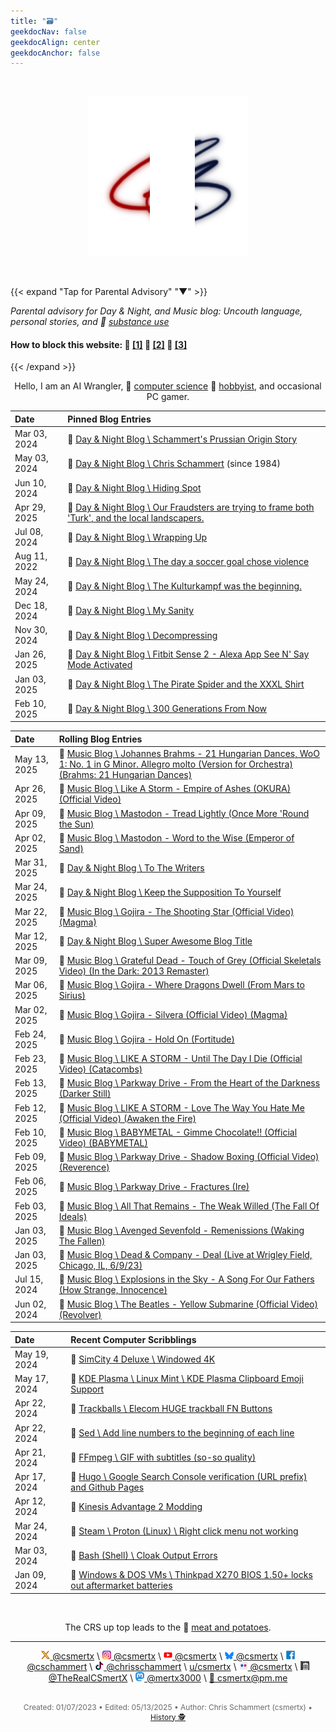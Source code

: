 ```yaml
---
title: "🗃️"
geekdocNav: false
geekdocAlign: center
geekdocAnchor: false
---
```


<!-- The content of this website was written by Christopher Schammert aka Chris Schammert -->

<br />

<div style="text-align: center;">

[![crs](/crs_256x256_rwb.png "Click here to Enter the Navigation Page")](pad)

<br />

</div>

{{< expand "Tap for Parental Advisory" "▼" >}}

_Parental advisory for Day & Night, and Music blog: Uncouth language, personal stories, and 🔗 [substance use](https://www.usa.gov/substance-abuse "USA.gov \ Find help for substance abuse")_

#### How to block this website: 🔗 [[1]](https://www.digitaltrends.com/computing/how-to-block-a-website/ "Digital Trends \ How to Block a Website") 🔗 [[2]](https://www.lifewire.com/how-to-block-a-website-4177078 "Lifewire \ How to Block a Website") 🔗 [[3]](https://www.wired.com/story/how-to-block-websites-chrome-firefox-ios-android/ "Wired \ How to Block Bad Websites—or Just Get Things Done")

{{< /expand >}}

<div style="text-align: center;">

Hello, I am an AI Wrangler, 🔗 [computer science](https://en.wikipedia.org/wiki/Computer_science "Wikipedia \ Computer Science") 🔗 [hobbyist](/About/csmertx "About \ Csmertx (Chris Schammert)"), and occasional PC gamer.

</div>

| Date | Pinned Blog Entries |
|:---- | :------------------ |
|Mar 03, 2024 | 🔗 [Day & Night Blog \ Schammert's Prussian Origin Story](/Blog/daynight/2024/0324#schammerts-prussian-origin-story "Day & Night Blog \ March 2024")|
|May 03, 2024 | 🔗 [Day & Night Blog \ Chris Schammert](/Blog/daynight/2024/0524#chris-schammert "Day & Night Blog \ May 2024") (since 1984)|
|Jun 10, 2024 | 🔗 [Day & Night Blog \ Hiding Spot](/Blog/daynight/2024/0624#hiding-spot "Day & Night Blog \ June 2024")|
|Apr 29, 2025 | 🔗 [Day & Night Blog \ Our Fraudsters are trying to frame both 'Turk', and the local landscapers.](/Blog/daynight/2025/0425#our-fraudsters-are-trying-to-frame-both-turk-and-the-local-landscapers "Day & Night Blog \ April 2025")|
|Jul 08, 2024 | 🔗 [Day & Night Blog \ Wrapping Up](/Blog/daynight/2024/0724#wrapping-up "Day & Night Blog \ July 2024")|
|Aug 11, 2022 | 🔗 [Day & Night Blog \ The day a soccer goal chose violence](/Blog/daynight/2022/0822#the-day-a-soccer-goal-chose-violence "Day & Night Blog \ August 2022")|
|May 24, 2024 | 🔗 [Day & Night Blog \ The Kulturkampf was the beginning.](/Blog/daynight/2024/0524#the-kulturkampf-was-the-beginning "Day & Night Blog \ May 2024")|
|Dec 18, 2024 | 🔗 [Day & Night Blog \ My Sanity](/Blog/daynight/2024/1224#my-sanity "Day & Night Blog \ December 2024")|
|Nov 30, 2024 | 🔗 [Day & Night Blog \ Decompressing](/Blog/daynight/2024/1124#decompressing "Day & Night Blog \ November 2024")|
|Jan 26, 2025 | 🔗 [Day & Night Blog \ Fitbit Sense 2 - Alexa App See N' Say Mode Activated](/Blog/daynight/2025/0125#fitbit-sense-2---alexa-app-see-n-say-mode-activated "Day & Night Blog \ January 2025")|
|Jan 03, 2025 | 🔗 [Day & Night Blog \ The Pirate Spider and the XXXL Shirt](/Blog/daynight/2025/0125#the-pirate-spider-and-the-xxxl-shirt "Day & Night Blog \ January 2025")|
|Feb 10, 2025 | 🔗 [Day & Night Blog \ 300 Generations From Now](/Blog/daynight/2025/0225#300-generations-from-now "Day & Night Blog \ February 2025")|

| Date | Rolling Blog Entries |
|:---- | :------------------- |
|May 13, 2025 | 🔗 [Music Blog \ Johannes Brahms - 21 Hungarian Dances, WoO 1: No. 1 in G Minor. Allegro molto (Version for Orchestra) (Brahms: 21 Hungarian Dances)](/Blog/music/2025/0525#johannes-brahms---21-hungarian-dances-woo-1-no-1-in-g-minor-allegro-molto-version-for-orchestra-brahms-21-hungarian-dances "Music Blog \ May 2025")|
|Apr 26, 2025 | 🔗 [Music Blog \ Like A Storm - Empire of Ashes (OKURA) (Official Video)](/Blog/music/2025/0425#like-a-storm---empire-of-ashes-okura-official-video "Music Blog \ April 2025")|
|Apr 09, 2025 | 🔗 [Music Blog \ Mastodon - Tread Lightly (Once More 'Round the Sun)](/Blog/music/2025/0425#mastodon---tread-lightly-once-more-round-the-sun "Music Blog \ April 2025")|
|Apr 02, 2025 | 🔗 [Music Blog \ Mastodon - Word to the Wise (Emperor of Sand)](/Blog/music/2025/0425#mastodon---word-to-the-wise-emperor-of-sand "Music Blog \ April 2025")|
|Mar 31, 2025 | 🔗 [Day & Night Blog \ To The Writers](/Blog/daynight/2025/0325#to-the-writers "Day & Night Blog \ March 2025")|
|Mar 24, 2025 | 🔗 [Day & Night Blog \ Keep the Supposition To Yourself](/Blog/daynight/2025/0325#keep-the-supposition-to-yourself "Day & Night Blog \ March 2025")|
|Mar 22, 2025 | 🔗 [Music Blog \ Gojira - The Shooting Star (Official Video) (Magma)](/Blog/music/2025/0325#gojira---the-shooting-star-official-video-magma "Music Blog \ March 2025")|
|Mar 12, 2025 | 🔗 [Day & Night Blog \ Super Awesome Blog Title](/Blog/daynight/2025/0325#super-awesome-blog-title "Day & Night Blog \ March 2025")|
|Mar 09, 2025 | 🔗 [Music Blog \ Grateful Dead - Touch of Grey (Official Skeletals Video) (In the Dark: 2013 Remaster)](/Blog/music/2025/0325#gojira---where-dragons-dwell-from-mars-to-sirius "Music Blog \ March 2025")|
|Mar 06, 2025 | 🔗 [Music Blog \ Gojira - Where Dragons Dwell (From Mars to Sirius)](/Blog/music/2025/0325#gojira---where-dragons-dwell-from-mars-to-sirius "Music Blog \ March 2025")|
|Mar 02, 2025 | 🔗 [Music Blog \ Gojira - Silvera (Official Video) (Magma)](/Blog/music/2025/0325#gojira---silvera-magma "Music Blog \ March 2025")|
|Feb 24, 2025 | 🔗 [Music Blog \ Gojira - Hold On (Fortitude)](/Blog/music/2025/0225#gojira---hold-on-fortitude "Music Blog \ February 2025")|
|Feb 23, 2025 | 🔗 [Music Blog \ LIKE A STORM - Until The Day I Die (Official Video) (Catacombs)](/Blog/music/2025/0225#like-a-storm---until-the-day-i-die-official-video-catacombs "Music Blog \ February 2025")|
|Feb 13, 2025 | 🔗 [Music Blog \ Parkway Drive - From the Heart of the Darkness (Darker Still)](/Blog/music/2025/0225#parkway-drive---from-the-heart-of-the-darkness-darker-still "Music Blog \ February 2025")|
|Feb 12, 2025 | 🔗 [Music Blog \ LIKE A STORM - Love The Way You Hate Me (Official Video) (Awaken the Fire)](/Blog/music/2025/0225#like-a-storm---love-the-way-you-hate-me-official-video-awaken-the-fire "Music Blog \ February 2025")|
|Feb 10, 2025 | 🔗 [Music Blog \ BABYMETAL - Gimme Chocolate!! (Official Video) (BABYMETAL)](/Blog/music/2025/0225#babymetal---gimme-chocolate-official-video-babymetal "Music Blog \ February 2025")|
|Feb 09, 2025 | 🔗 [Music Blog \ Parkway Drive - Shadow Boxing (Official Video) (Reverence)](/Blog/music/2025/0225#parkway-drive---shadow-boxing-official-video-reverence "Music Blog \ February 2025")|
|Feb 06, 2025 | 🔗 [Music Blog \ Parkway Drive - Fractures (Ire)](/Blog/music/2025/0225#parkway-drive---fractures-ire "Music Blog \ February 2025")|
|Feb 03, 2025 | 🔗 [Music Blog \ All That Remains - The Weak Willed (The Fall Of Ideals)](/Blog/music/2025/0225#all-that-remains---the-weak-willed-the-fall-of-ideals "Music Blog \ February 2025")|
|Jan 03, 2025 | 🔗 [Music Blog \ Avenged Sevenfold - Remenissions (Waking The Fallen)](/Blog/music/2025/0125#avenged-sevenfold---remenissions-waking-the-fallen "Music Blog \ January 2025")|
|Jan 03, 2025 | 🔗 [Music Blog \ Dead & Company - Deal (Live at Wrigley Field, Chicago, IL, 6/9/23)](/Blog/music/2025/0125#dead--company---deal-live-at-wrigley-field-chicago-il-6923 "Music Blog \ January 2025")|
|Jul 15, 2024 | 🔗 [Music Blog \ Explosions in the Sky - A Song For Our Fathers (How Strange, Innocence)](/Blog/music/2024/0724#explosions-in-the-sky---a-song-for-our-fathers-how-strange-innocence "Music Blog \ July 2024")|
|Jun 02, 2024 | 🔗 [Music Blog \ The Beatles - Yellow Submarine (Official Video) (Revolver)](/Blog/music/2024/0624#the-beatles---yellow-submarine-official-video-revolver "Music Blog \ June 2024")|

| Date | Recent Computer Scribblings |
|:---- | :-------------------------- |
|May 19, 2024 | 🔗 [SimCity 4 Deluxe \ Windowed 4K](/Games/simcity_4_deluxe#steam-launch-options-windowed-4k "SimCity 4 Deluxe")|
|May 17, 2024 | 🔗 [KDE Plasma \ Linux Mint \ KDE Plasma Clipboard Emoji Support](/Linux/DEs/kde_plasma#linux-mint--kde-plasma-clipboard-emoji-support "KDE Plasma")|
|Apr 22, 2024 | 🔗 [Trackballs \ Elecom HUGE trackball FN Buttons](/Linux/Devices/trackball_scrolling#elecom-huge-trackball-fn-buttons "Trackballs")|
|Apr 22, 2024 | 🔗 [Sed \ Add line numbers to the beginning of each line](/Linux/Code/sed#add-line-numbers-to-the-beginning-of-each-line "Sed")|
|Apr 21, 2024 | 🔗 [FFmpeg \ GIF with subtitles (so-so quality)](/Linux/Software/ffmpeg#gif-with-subtitles-so-so-quality "FFmpeg")|
|Apr 17, 2024 | 🔗 [Hugo \ Google Search Console verification (URL prefix) and Github Pages](/Web/hugo#google-search-console-verification-url-prefix-and-github-pages "Hugo")|
|Apr 12, 2024 | 🔗 [Kinesis Advantage 2 Modding](/Blog/stuff/2024/kinesis_advantage2 "Kinesis Advantage 2 Modding")|
|Mar 24, 2024 | 🔗 [Steam \ Proton (Linux) \ Right click menu not working](/Games/steam_proton#right-click-menu-not-working "Steam \ Proton (Linux)")|
|Mar 03, 2024 | 🔗 [Bash (Shell) \ Cloak Output Errors](/Linux/Shells/bash#cloak-output-errors "Bash (Shell)")|
|Jan 09, 2024 | 🔗 [Windows & DOS VMs \ Thinkpad X270 BIOS 1.50+ locks out aftermarket batteries](/Windows_and_DOS/win_dos_vm#windows-activation-in-vm "Windows & DOS VMs")|

<br />

<div style="text-align: center;">

The CRS up top leads to the 🔗 [meat and potatoes](pad "Click here for the meat and potatoes. No preservatives added.").


---

<div style="text-align: center;">

![X Icon](/About/X_icon_14x14.png "X Icon")[ @csmertx](https://x.com/@csmertx "Twitter | @csmertx") \ ![Instagram Icon](/About/Instagram_icon_14x14.png "Instagram Icon")[ @csmertx](https://www.instagram.com/csmertx "Instagram | @csmertx") \ ![YouTube Icon](/About/youtube_logo_14x14.png "YouTube Icon")[ @csmertx](https://www.youtube.com/@csmertx "YouTube | @csmertx") \ ![Bluesky Icon](/About/Bluesky_icon_14x12.png "Bluesky Icon")[ @csmertx](https://bsky.app/profile/csmertx.bsky.social "Bluesky.bsky.social | @csmertx") \ ![Facebook Icon](/About/Facebook_F_icon_14x14.png "Facebook Icon")[ @cschammert](https://facebook.com/@cschammert "Facebook | @cschammert") \ ![Tik-Tok Icon](/About/TikTok_icon_14x14.png "TikTok Icon")[ @chrisschammert](https://www.tiktok.com/@chrisschammert "TikTok.com | @chrisschammert (csmertx)") \ [u/csmertx](https://www.reddit.com/user/csmertx/ "reddit.com/user/csmertx") \ ![Flicker Icon](/About/Flickr_icon_14x14.png "Flickr Icon")[ @csmertx](https://www.flickr.com/people/csmertx/ "Flickr | @csmertx") \ ![Archive.org Icon](/About/Archive-org.001-1185389304_icon_14x14.jpg "Archive.org Icon") [ @TheRealCSmertX](https://archive.org/details/@archiveuser4193kxhm "Archive.org | TheRealCSmertX") \ ![Mastodon.Social Icon](/About/Mastodon_Logotype_(Simple)_14x14.png "Mastodon.Social Icon")[ @mertx3000](https://mastodon.social/@mertx3000 "Mastodon.social | @mertx3000") \ [📧 csmertx@pm.me](mailto:csmertx@pm.me "Proton Mail email address | Email anytime. You won't disturb me.")

</div>

<br />

<div style="text-align: center; font-size:12px; color:dimgray">
    Created: 01/07/2023 • Edited: 05/13/2025 • Author: Chris Schammert (csmertx) • 
    <a href="https://github.com/csmertx/csmertx.github.io/commits/main/content/_index.md" 
       title="Github.com | csmertx \ csmertx.github.io \ commits \ main \ content \ Index">
       History 🕵️
    </a>
</div>

<!--This website comprises a patchwork of notes written over my 10+ years with Linux (+2 served apps). I also poked at DOS prompts as a youth (1988) before my high school typing and web design classes (1999-2001). Due to the rolling nature of open source and or free software, the notes may not align with the current timeline of the subject's software documentation. I mostly focus my efforts on edge cases as I find them. On top of that I have included a life story blog, and a music blog, which may appeal to a broader audience. The warning above is mostly for music lyrics, some life stories, and my occasional use of profanity. I was raised on a mixture of English dialects via family brought together by the U.S. Navy--hopefully my attempt at college English will improve with time. I accept pull requests and emails. No worries about time of day or night. I capitalize on Don't Disturb Modes, so anytime is a good time. My use of an Orca illustration is merely for entertainment purposes. The depiction of an Orca is not meant as a personal attack towards anyone, nor is it a prelude into a new Linux OS. Glory to the maintainers! And thank you for checking the source! -->
